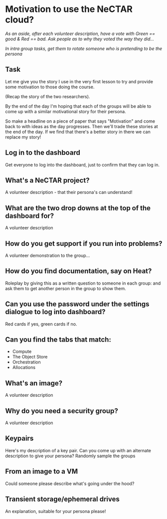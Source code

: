 # Motivation to use the NeCTAR cloud?

*As an aside, after each volunteer description, have a vote with Green == good & Red == bad. Ask people as to why
they voted the way they did...*

*In intra group tasks, get them to rotate someone who is pretending to be the persona*

## Task

Let me give you the story I use in the very first lesson to try and provide some motivation to those doing the course.

(Recap the story of the two researchers).

By the end of the day I'm hoping that each of the groups will be able to come up with a similar motivational story for
their persona.

So make a headline on a piece of paper that says "Motivation" and come back to with ideas as the day progresses.
Then we'll trade these stories at the end of the day. If we find that there's a better story in there we can replace
my story!

## Log in to the dashboard

Get everyone to log into the dashboard, just to confirm that they can log in.

## What's a NeCTAR project?

A volunteer description - that their persona's can understand!

## What are the two drop downs at the top of the dashboard for?

A volunteer description

## How do you get support if you run into problems?

A volunteer demonstration to the group...

## How do you find documentation, say on Heat?

Roleplay by giving this as a written question to someone in each group: and ask them to get another person in the
group to show them. 

## Can you use the password under the settings dialogue to log into dashboard?

Red cards if yes, green cards if no.

## Can you find the tabs that match:

* Compute
* The Object Store
* Orchestration
* Allocations

## What's an image?

A volunteer description

## Why do you need a security group?

A volunteer description

## Keypairs

Here's my description of a key pair. Can you come up with an alternate description to give your persona? Randomly
sample the groups

## From an image to a VM

Could someone please describe what's going under the hood?

## Transient storage/ephemeral drives

An explanation, suitable for your persona please!


